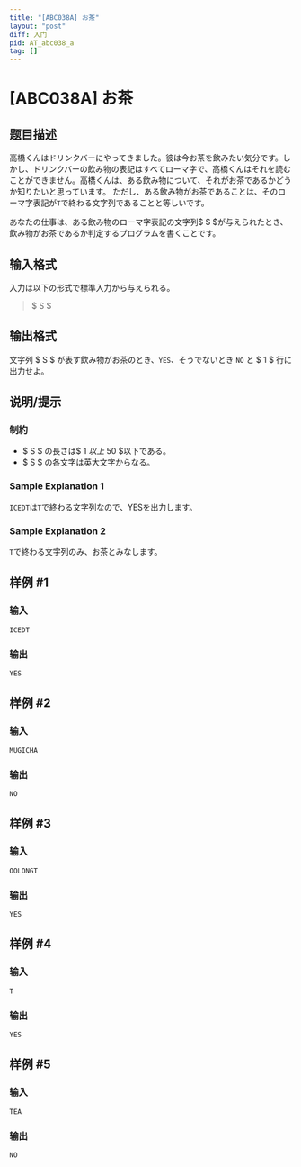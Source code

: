 ```yaml
---
title: "[ABC038A] お茶"
layout: "post"
diff: 入门
pid: AT_abc038_a
tag: []
---
```


# [ABC038A] お茶

## 题目描述

[problemUrl]: https://atcoder.jp/contests/abc038/tasks/abc038_a

高橋くんはドリンクバーにやってきました。彼は今お茶を飲みたい気分です。しかし、ドリンクバーの飲み物の表記はすべてローマ字で、高橋くんはそれを読むことができません。高橋くんは、ある飲み物について、それがお茶であるかどうか知りたいと思っています。 ただし、ある飲み物がお茶であることは、そのローマ字表記が`T`で終わる文字列であることと等しいです。

あなたの仕事は、ある飲み物のローマ字表記の文字列$ S $が与えられたとき、飲み物がお茶であるか判定するプログラムを書くことです。

## 输入格式

入力は以下の形式で標準入力から与えられる。

> $ S $

## 输出格式

文字列 $ S $ が表す飲み物がお茶のとき、`YES`、そうでないとき `NO` と $ 1 $ 行に出力せよ。

## 说明/提示

### 制約

- $ S $ の長さは$ 1 $以上$ 50 $以下である。
- $ S $ の各文字は英大文字からなる。

### Sample Explanation 1

`ICEDT`は`T`で終わる文字列なので、YESを出力します。

### Sample Explanation 2

`T`で終わる文字列のみ、お茶とみなします。

## 样例 #1

### 输入

```
ICEDT
```

### 输出

```
YES
```

## 样例 #2

### 输入

```
MUGICHA
```

### 输出

```
NO
```

## 样例 #3

### 输入

```
OOLONGT
```

### 输出

```
YES
```

## 样例 #4

### 输入

```
T
```

### 输出

```
YES
```

## 样例 #5

### 输入

```
TEA
```

### 输出

```
NO
```

